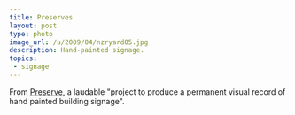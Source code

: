 ```yaml
---
title: Preserves
layout: post
type: photo
image_url: /u/2009/04/nzryard05.jpg
description: Hand-painted signage.
topics:
 - signage
---
```

From [Preserve][1], a laudable "project to produce a permanent visual record of hand painted building signage".

[1]: http://www.preserve.co.nz/images/nzryard05.jpg